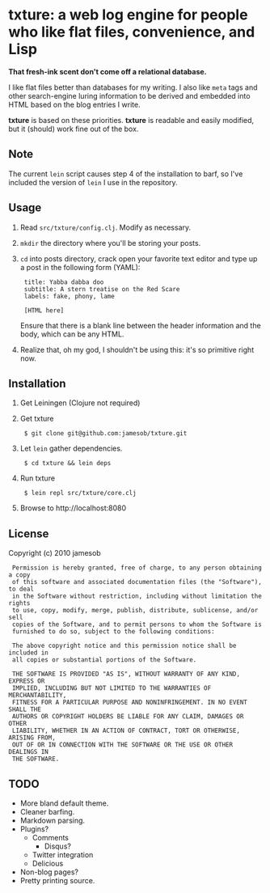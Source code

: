 # txture: a web log engine for people who like flat files, convenience, and Lisp

**That fresh-ink scent don't come off a relational database.**

I like flat files better than databases for my writing. I also like
``meta`` tags and other search-engine luring information to be derived and
embedded into HTML based on the blog entries I write.

**txture** is based on these priorities. **txture** is readable and easily modified,
but it (should) work fine out of the box.

## Note

The current `lein` script causes step 4 of the installation to barf, so I've
included the version of `lein` I use in the repository.

## Usage

1. Read `src/txture/config.clj`. Modify as necessary.
2. `mkdir` the directory where you'll be storing your posts.
3. `cd` into posts directory, crack open your favorite text editor and type up a post 
   in the following form (YAML):

        title: Yabba dabba doo
        subtitle: A stern treatise on the Red Scare
        labels: fake, phony, lame

        [HTML here]
   
   Ensure that there is a blank line between the header information and the
   body, which can be any HTML.

4. Realize that, oh my god, I shouldn't be using this: it's so primitive right
now.

## Installation

1. Get Leiningen (Clojure not required)
2. Get txture

        $ git clone git@github.com:jamesob/txture.git

3. Let ``lein`` gather dependencies.

        $ cd txture && lein deps

4. Run txture

        $ lein repl src/txture/core.clj

5. Browse to http://localhost:8080 

## License

Copyright (c) 2010 jamesob

     Permission is hereby granted, free of charge, to any person obtaining a copy
     of this software and associated documentation files (the "Software"), to deal
     in the Software without restriction, including without limitation the rights
     to use, copy, modify, merge, publish, distribute, sublicense, and/or sell
     copies of the Software, and to permit persons to whom the Software is
     furnished to do so, subject to the following conditions:

     The above copyright notice and this permission notice shall be included in
     all copies or substantial portions of the Software.

     THE SOFTWARE IS PROVIDED "AS IS", WITHOUT WARRANTY OF ANY KIND, EXPRESS OR
     IMPLIED, INCLUDING BUT NOT LIMITED TO THE WARRANTIES OF MERCHANTABILITY,
     FITNESS FOR A PARTICULAR PURPOSE AND NONINFRINGEMENT. IN NO EVENT SHALL THE
     AUTHORS OR COPYRIGHT HOLDERS BE LIABLE FOR ANY CLAIM, DAMAGES OR OTHER
     LIABILITY, WHETHER IN AN ACTION OF CONTRACT, TORT OR OTHERWISE, ARISING FROM,
     OUT OF OR IN CONNECTION WITH THE SOFTWARE OR THE USE OR OTHER DEALINGS IN
     THE SOFTWARE.

## TODO

  * More bland default theme.
  * Cleaner barfing.
  * Markdown parsing.
  * Plugins?
    * Comments
      * Disqus?
    * Twitter integration
    * Delicious
  * Non-blog pages?
  * Pretty printing source.

